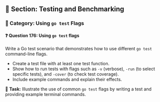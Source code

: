## 📘 Section: Testing and Benchmarking  
### 🔹 Category: Using `go test` Flags  
#### ❓ Question 176: Using `go test` flags

Write a Go test scenario that demonstrates how to use different `go test` command-line flags.

- Create a test file with at least one test function.
- Show how to run tests with flags such as `-v` (verbose), `-run` (to select specific tests), and `-cover` (to check test coverage).
- Include example commands and explain their effects.

🔧 **Task:** Illustrate the use of common `go test` flags by writing a test and providing example terminal commands.
